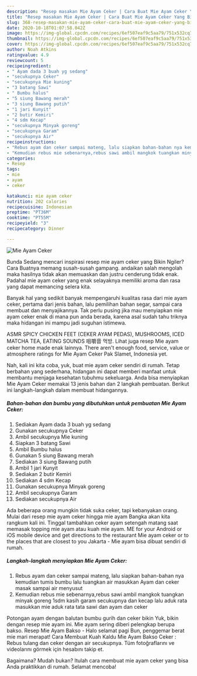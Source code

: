 ```yaml
---
description: "Resep masakan Mie Ayam Ceker | Cara Buat Mie Ayam Ceker Yang Bisa Manjain Lidah"
title: "Resep masakan Mie Ayam Ceker | Cara Buat Mie Ayam Ceker Yang Bisa Manjain Lidah"
slug: 368-resep-masakan-mie-ayam-ceker-cara-buat-mie-ayam-ceker-yang-bisa-manjain-lidah
date: 2020-10-18T01:07:58.042Z
image: https://img-global.cpcdn.com/recipes/6ef507eaf9c5aa79/751x532cq70/mie-ayam-ceker-foto-resep-utama.jpg
thumbnail: https://img-global.cpcdn.com/recipes/6ef507eaf9c5aa79/751x532cq70/mie-ayam-ceker-foto-resep-utama.jpg
cover: https://img-global.cpcdn.com/recipes/6ef507eaf9c5aa79/751x532cq70/mie-ayam-ceker-foto-resep-utama.jpg
author: Noah Atkins
ratingvalue: 4.9
reviewcount: 5
recipeingredient:
- " Ayam dada 3 buah yg sedang"
- "secukupnya Ceker"
- "secukupnya Mie kuning"
- "3 batang Sawi"
- " Bumbu halus"
- "5 siung Bawang merah"
- "3 siung Bawang putih"
- "1 jari Kunyit"
- "2 butir Kemiri"
- "4 sdm Kecap"
- "secukupnya Minyak goreng"
- "secukupnya Garam"
- "secukupnya Air"
recipeinstructions:
- "Rebus ayam dan ceker sampai mateng, lalu siapkan bahan-bahan nya kemudian tumis bumbu lalu tuangkan air masukkan Ayam dan ceker masak sampai air menyusut"
- "Kemudian rebus mie sebenarnya,rebus sawi ambil mangkok tuangkan minyak goreng 1sdm kasih garam secukupnya dan kecap lalu aduk rata masukkan mie aduk rata tata sawi dan ayam dan ceker"
categories:
- Resep
tags:
- mie
- ayam
- ceker

katakunci: mie ayam ceker 
nutrition: 202 calories
recipecuisine: Indonesian
preptime: "PT36M"
cooktime: "PT55M"
recipeyield: "3"
recipecategory: Dinner

---
```



![Mie Ayam Ceker](https://img-global.cpcdn.com/recipes/6ef507eaf9c5aa79/751x532cq70/mie-ayam-ceker-foto-resep-utama.jpg)

Bunda Sedang mencari inspirasi resep mie ayam ceker yang Bikin Ngiler? Cara Buatnya memang susah-susah gampang. andaikan salah mengolah maka hasilnya tidak akan memuaskan dan justru cenderung tidak enak. Padahal mie ayam ceker yang enak selayaknya memiliki aroma dan rasa yang dapat memancing selera kita.

Banyak hal yang sedikit banyak mempengaruhi kualitas rasa dari mie ayam ceker, pertama dari jenis bahan, lalu pemilihan bahan segar, sampai cara membuat dan menyajikannya. Tak perlu pusing jika mau menyiapkan mie ayam ceker enak di mana pun anda berada, karena asal sudah tahu triknya maka hidangan ini mampu jadi suguhan istimewa.

ASMR SPICY CHICKEN FEET (CEKER AYAM PEDAS), MUSHROOMS, ICED MATCHA TEA, EATING SOUNDS 咀嚼音 먹방. Lihat juga resep Mie ayam ceker home made enak lainnya. There aren&#39;t enough food, service, value or atmosphere ratings for Mie Ayam Ceker Pak Slamet, Indonesia yet.


Nah, kali ini kita coba, yuk, buat mie ayam ceker sendiri di rumah. Tetap berbahan yang sederhana, hidangan ini dapat memberi manfaat untuk membantu menjaga kesehatan tubuhmu sekeluarga. Anda bisa menyiapkan Mie Ayam Ceker memakai 13 jenis bahan dan 2 langkah pembuatan. Berikut ini langkah-langkah dalam membuat hidangannya.

<!--inarticleads1-->

##### Bahan-bahan dan bumbu yang dibutuhkan untuk pembuatan Mie Ayam Ceker:

1. Sediakan  Ayam dada 3 buah yg sedang
1. Gunakan secukupnya Ceker
1. Ambil secukupnya Mie kuning
1. Siapkan 3 batang Sawi
1. Ambil  Bumbu halus
1. Gunakan 5 siung Bawang merah
1. Sediakan 3 siung Bawang putih
1. Ambil 1 jari Kunyit
1. Sediakan 2 butir Kemiri
1. Sediakan 4 sdm Kecap
1. Gunakan secukupnya Minyak goreng
1. Ambil secukupnya Garam
1. Sediakan secukupnya Air


Ada beberapa orang mungkin tidak suka ceker, tapi kebanyakan orang. Mulai dari resep mie ayam ceker hingga mie ayam Bangka akan kita rangkum kali ini. Tinggal tambahkan ceker ayam setengah matang saat memasak topping mie ayam atau kuah mie ayam. ME for your Android or iOS mobile device and get directions to the restaurant Mie ayam ceker or to the places that are closest to you Jakarta - Mie ayam bisa dibuat sendiri di rumah. 

<!--inarticleads2-->

##### Langkah-langkah menyiapkan Mie Ayam Ceker:

1. Rebus ayam dan ceker sampai mateng, lalu siapkan bahan-bahan nya kemudian tumis bumbu lalu tuangkan air masukkan Ayam dan ceker masak sampai air menyusut
1. Kemudian rebus mie sebenarnya,rebus sawi ambil mangkok tuangkan minyak goreng 1sdm kasih garam secukupnya dan kecap lalu aduk rata masukkan mie aduk rata tata sawi dan ayam dan ceker


Potongan ayam dengan balutan bumbu gurih dan ceker bikin Yuk, bikin dengan resep mie ayam ini. Mie ayam sering diberi pelengkap berupa bakso. Resep Mie Ayam Bakso - Halo selamat pagi Bun, penggemar berat mie mari merapat! Cara Membuat Kuah Kaldu Mie Ayam Bakso Ceker : Rebus tulang dan ceker dengan air secukupnya. Tüm fotoğraflarını ve videolarını görmek için hesabını takip et. 

Bagaimana? Mudah bukan? Itulah cara membuat mie ayam ceker yang bisa Anda praktikkan di rumah. Selamat mencoba!
